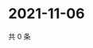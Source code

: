 # 2021-11-06

共 0 条

<!-- BEGIN WEIBO -->
<!-- 最后更新时间 Sat Nov 06 2021 00:17:21 GMT+0800 (China Standard Time) -->

<!-- END WEIBO -->
